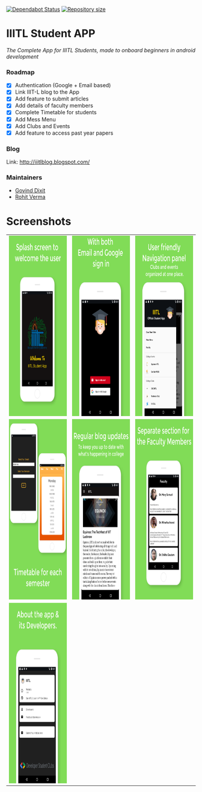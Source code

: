 [![Dependabot Status](https://api.dependabot.com/badges/status?host=github&repo=GOVINDDIXIT/IIITL-Student-APP)](https://dependabot.com)    <a href="https://github.com/lukesampson/scoop">
    <img src="https://img.shields.io/github/repo-size/GOVINDDIXIT/IIITL-Student-APP.svg" alt="Repository size" />
</a>

# IIITL Student APP
_The Complete App for IIITL Students, made to onboard beginners in android development_

### Roadmap
- [x] Authentication (Google + Email based)
- [x] Link IIIT-L blog to the App
- [x] Add feature to submit articles 
- [x] Add details of faculty members
- [x] Complete Timetable for students
- [x] Add Mess Menu
- [x] Add Clubs and Events
- [x] Add feature to access past year papers

### Blog
Link: http://iiitlblog.blogspot.com/

### Maintainers 
- [Govind Dixit](https://github.com/GOVINDDIXIT)
- [Rohit Verma](https://github.com/refactor-droidyy)

# Screenshots
<table>
   <tr>
      <td><img src="static/1.png" height = "480" width="270"></td>
      <td><img src="static/2.png" height = "480" width="270"></td>
      <td><img src="static/3.png" height = "480" width="270"></td>
  </tr>
   <tr>
      <td><img src="static/4.png" height = "480" width="270"></td>
      <td><img src="static/5.png" height = "480" width="270"></td>
      <td><img src="static/6.png" height = "480" width="270"></td>     
  </tr>
  <tr>
      <td><img src="static/7.png" height = "480" width="270"></td>
         
  </tr>
</table>
